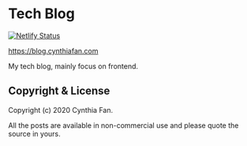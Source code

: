 # Tech Blog

[![Netlify Status](https://api.netlify.com/api/v1/badges/32474f87-0c93-4ebe-9a0f-c6a81e148788/deploy-status)](https://app.netlify.com/sites/goofy-gates-3b91f9/deploys)

https://blog.cynthiafan.com

My tech blog, mainly focus on frontend.

## Copyright & License
Copyright (c) 2020 Cynthia Fan.

All the posts are available in non-commercial use and please quote the source in yours.
